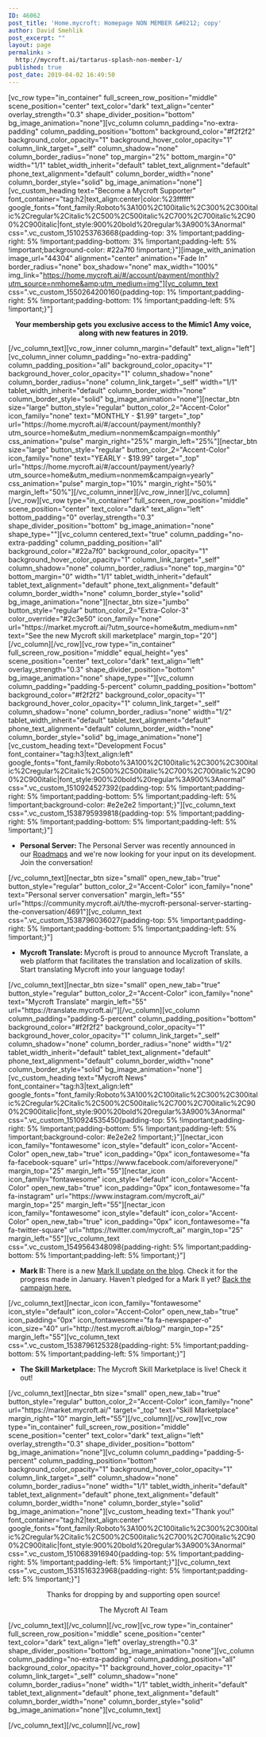 ```yaml
---
ID: 46062
post_title: 'Home.mycroft: Homepage NON MEMBER &#8212; copy'
author: David Smehlik
post_excerpt: ""
layout: page
permalink: >
  http://mycroft.ai/tartarus-splash-non-member-1/
published: true
post_date: 2019-04-02 16:49:50
---
```

[vc_row type="in_container" full_screen_row_position="middle" scene_position="center" text_color="dark" text_align="center" overlay_strength="0.3" shape_divider_position="bottom" bg_image_animation="none"][vc_column column_padding="no-extra-padding" column_padding_position="bottom" background_color="#f2f2f2" background_color_opacity="1" background_hover_color_opacity="1" column_link_target="_self" column_shadow="none" column_border_radius="none" top_margin="2%" bottom_margin="0" width="1/1" tablet_width_inherit="default" tablet_text_alignment="default" phone_text_alignment="default" column_border_width="none" column_border_style="solid" bg_image_animation="none"][vc_custom_heading text="Become a Mycroft Supporter" font_container="tag:h2|text_align:center|color:%23ffffff" google_fonts="font_family:Roboto%3A100%2C100italic%2C300%2C300italic%2Cregular%2Citalic%2C500%2C500italic%2C700%2C700italic%2C900%2C900italic|font_style:900%20bold%20regular%3A900%3Anormal" css=".vc_custom_1510253763668{padding-top: 3% !important;padding-right: 5% !important;padding-bottom: 3% !important;padding-left: 5% !important;background-color: #22a7f0 !important;}"][image_with_animation image_url="44304" alignment="center" animation="Fade In" border_radius="none" box_shadow="none" max_width="100%" img_link="https://home.mycroft.ai/#/account/payment/monthly?utm_source=nmhome&amp;utm_medium=img"][vc_column_text css=".vc_custom_1550264200160{padding-top: 1% !important;padding-right: 5% !important;padding-bottom: 1% !important;padding-left: 5% !important;}"]
<p style="text-align: center;"><strong>Your membership gets you exclusive access to the Mimic1 Amy voice,</strong>
<strong>along with new features in 2019.</strong></p>
[/vc_column_text][vc_row_inner column_margin="default" text_align="left"][vc_column_inner column_padding="no-extra-padding" column_padding_position="all" background_color_opacity="1" background_hover_color_opacity="1" column_shadow="none" column_border_radius="none" column_link_target="_self" width="1/1" tablet_width_inherit="default" column_border_width="none" column_border_style="solid" bg_image_animation="none"][nectar_btn size="large" button_style="regular" button_color_2="Accent-Color" icon_family="none" text="MONTHLY - $1.99" target="_top" url="https://home.mycroft.ai/#/account/payment/monthly?utm_source=home&amp;utm_medium=nonmem&amp;campaign=monthly" css_animation="pulse" margin_right="25%" margin_left="25%"][nectar_btn size="large" button_style="regular" button_color_2="Accent-Color" icon_family="none" text="YEARLY - $19.99" target="_top" url="https://home.mycroft.ai/#/account/payment/yearly?utm_source=home&amp;utm_medium=nonmem&amp;campaign=yearly" css_animation="pulse" margin_top="10%" margin_right="50%" margin_left="50%"][/vc_column_inner][/vc_row_inner][/vc_column][/vc_row][vc_row type="in_container" full_screen_row_position="middle" scene_position="center" text_color="dark" text_align="left" bottom_padding="0" overlay_strength="0.3" shape_divider_position="bottom" bg_image_animation="none" shape_type=""][vc_column centered_text="true" column_padding="no-extra-padding" column_padding_position="all" background_color="#22a7f0" background_color_opacity="1" background_hover_color_opacity="1" column_link_target="_self" column_shadow="none" column_border_radius="none" top_margin="0" bottom_margin="0" width="1/1" tablet_width_inherit="default" tablet_text_alignment="default" phone_text_alignment="default" column_border_width="none" column_border_style="solid" bg_image_animation="none"][nectar_btn size="jumbo" button_style="regular" button_color_2="Extra-Color-3" color_override="#2c3e50" icon_family="none" url="https://market.mycroft.ai/?utm_source=home&amp;utm_medium=nm" text="See the new Mycroft skill marketplace" margin_top="20"][/vc_column][/vc_row][vc_row type="in_container" full_screen_row_position="middle" equal_height="yes" scene_position="center" text_color="dark" text_align="left" overlay_strength="0.3" shape_divider_position="bottom" bg_image_animation="none" shape_type=""][vc_column column_padding="padding-5-percent" column_padding_position="bottom" background_color="#f2f2f2" background_color_opacity="1" background_hover_color_opacity="1" column_link_target="_self" column_shadow="none" column_border_radius="none" width="1/2" tablet_width_inherit="default" tablet_text_alignment="default" phone_text_alignment="default" column_border_width="none" column_border_style="solid" bg_image_animation="none"][vc_custom_heading text="Development Focus" font_container="tag:h3|text_align:left" google_fonts="font_family:Roboto%3A100%2C100italic%2C300%2C300italic%2Cregular%2Citalic%2C500%2C500italic%2C700%2C700italic%2C900%2C900italic|font_style:900%20bold%20regular%3A900%3Anormal" css=".vc_custom_1510924527392{padding-top: 5% !important;padding-right: 5% !important;padding-bottom: 5% !important;padding-left: 5% !important;background-color: #e2e2e2 !important;}"][vc_column_text css=".vc_custom_1538795939818{padding-top: 5% !important;padding-right: 5% !important;padding-bottom: 5% !important;padding-left: 5% !important;}"]
<ul>
 	<li><b>Personal Server: </b>The Personal Server was recently announced in our <a href="http://test.mycroft.ai/blog/many-roads-one-destination/" target="_blank" rel="noopener noreferrer">Roadmaps</a> and we're now looking for your input on its development. Join the conversation!</li>
</ul>
[/vc_column_text][nectar_btn size="small" open_new_tab="true" button_style="regular" button_color_2="Accent-Color" icon_family="none" text="Personal server conversation" margin_left="55" url="https://community.mycroft.ai/t/the-mycroft-personal-server-starting-the-conversation/4691"][vc_column_text css=".vc_custom_1538796036027{padding-top: 5% !important;padding-right: 5% !important;padding-bottom: 5% !important;padding-left: 5% !important;}"]
<ul>
 	<li><b>Mycroft Translate: </b>Mycroft is proud to announce Mycroft Translate, a web platform that facilitates the translation and localization of skills. Start translating Mycroft into your language today!</li>
</ul>
[/vc_column_text][nectar_btn size="small" open_new_tab="true" button_style="regular" button_color_2="Accent-Color" icon_family="none" text="Mycroft Translate" margin_left="55" url="https://translate.mycroft.ai/"][/vc_column][vc_column column_padding="padding-5-percent" column_padding_position="bottom" background_color="#f2f2f2" background_color_opacity="1" background_hover_color_opacity="1" column_link_target="_self" column_shadow="none" column_border_radius="none" width="1/2" tablet_width_inherit="default" tablet_text_alignment="default" phone_text_alignment="default" column_border_width="none" column_border_style="solid" bg_image_animation="none"][vc_custom_heading text="Mycroft News" font_container="tag:h3|text_align:left" google_fonts="font_family:Roboto%3A100%2C100italic%2C300%2C300italic%2Cregular%2Citalic%2C500%2C500italic%2C700%2C700italic%2C900%2C900italic|font_style:900%20bold%20regular%3A900%3Anormal" css=".vc_custom_1510924535450{padding-top: 5% !important;padding-right: 5% !important;padding-bottom: 5% !important;padding-left: 5% !important;background-color: #e2e2e2 !important;}"][nectar_icon icon_family="fontawesome" icon_style="default" icon_color="Accent-Color" open_new_tab="true" icon_padding="0px" icon_fontawesome="fa fa-facebook-square" url="https://www.facebook.com/aiforeveryone/" margin_top="25" margin_left="55"][nectar_icon icon_family="fontawesome" icon_style="default" icon_color="Accent-Color" open_new_tab="true" icon_padding="0px" icon_fontawesome="fa fa-instagram" url="https://www.instagram.com/mycroft_ai/" margin_top="25" margin_left="55"][nectar_icon icon_family="fontawesome" icon_style="default" icon_color="Accent-Color" open_new_tab="true" icon_padding="0px" icon_fontawesome="fa fa-twitter-square" url="https://twitter.com/mycroft_ai" margin_top="25" margin_left="55"][vc_column_text css=".vc_custom_1549564348098{padding-right: 5% !important;padding-bottom: 5% !important;padding-left: 5% !important;}"]
<ul>
 	<li><b>Mark II: </b>There is a new <a href="http://test.mycroft.ai/blog/mark-ii-update-january-2019-current-progress?utm_source=home&amp;utm_medium=nmlnk" target="_blank" rel="noopener noreferrer">Mark II update on the blog</a>. Check it for the progress made in January. Haven't pledged for a Mark II yet? <a href="https://www.indiegogo.com/projects/mycroft-mark-ii-the-open-voice-assistant/reft/1649210/homeNM" target="_blank" rel="noopener noreferrer">Back the campaign here.</a></li>
</ul>
[/vc_column_text][nectar_icon icon_family="fontawesome" icon_style="default" icon_color="Accent-Color" open_new_tab="true" icon_padding="0px" icon_fontawesome="fa fa-newspaper-o" icon_size="40" url="http://test.mycroft.ai/blog/" margin_top="25" margin_left="55"][vc_column_text css=".vc_custom_1538796125328{padding-right: 5% !important;padding-bottom: 5% !important;padding-left: 5% !important;}"]
<ul>
 	<li><b>The Skill Marketplace: </b>The Mycroft Skill Marketplace is live! Check it out!</li>
</ul>
[/vc_column_text][nectar_btn size="small" open_new_tab="true" button_style="regular" button_color_2="Accent-Color" icon_family="none" url="https://market.mycroft.ai/" target="_top" text="Skill Marketplace" margin_right="10" margin_left="55"][/vc_column][/vc_row][vc_row type="in_container" full_screen_row_position="middle" scene_position="center" text_color="dark" text_align="left" overlay_strength="0.3" shape_divider_position="bottom" bg_image_animation="none"][vc_column column_padding="padding-5-percent" column_padding_position="bottom" background_color_opacity="1" background_hover_color_opacity="1" column_link_target="_self" column_shadow="none" column_border_radius="none" width="1/1" tablet_width_inherit="default" tablet_text_alignment="default" phone_text_alignment="default" column_border_width="none" column_border_style="solid" bg_image_animation="none"][vc_custom_heading text="Thank you!" font_container="tag:h2|text_align:center" google_fonts="font_family:Roboto%3A100%2C100italic%2C300%2C300italic%2Cregular%2Citalic%2C500%2C500italic%2C700%2C700italic%2C900%2C900italic|font_style:900%20bold%20regular%3A900%3Anormal" css=".vc_custom_1510683916940{padding-top: 5% !important;padding-right: 5% !important;padding-left: 5% !important;}"][vc_column_text css=".vc_custom_1531516323968{padding-right: 5% !important;padding-left: 5% !important;}"]
<p style="text-align: center;"><span style="font-weight: 400;">Thanks for dropping by and supporting open source!</span></p>
<p style="text-align: center;">The Mycroft AI Team</p>
[/vc_column_text][/vc_column][/vc_row][vc_row type="in_container" full_screen_row_position="middle" scene_position="center" text_color="dark" text_align="left" overlay_strength="0.3" shape_divider_position="bottom" bg_image_animation="none"][vc_column column_padding="no-extra-padding" column_padding_position="all" background_color_opacity="1" background_hover_color_opacity="1" column_link_target="_self" column_shadow="none" column_border_radius="none" width="1/1" tablet_width_inherit="default" tablet_text_alignment="default" phone_text_alignment="default" column_border_width="none" column_border_style="solid" bg_image_animation="none"][vc_column_text]

<style>#wpadminbar {display: none;}</style>

[/vc_column_text][/vc_column][/vc_row]
